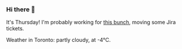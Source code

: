 ### Hi there :wave:

It's Thursday! I'm probably working for [this bunch](https://github.com/kohofinancial), moving some Jira tickets.

Weather in Toronto: partly cloudy, at -4°C.
